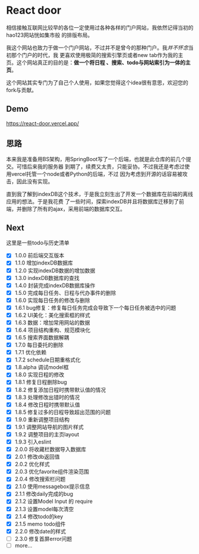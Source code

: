 # React door
相信接触互联网比较早的各位一定使用过各种各样的门户网站，我依然记得当初的hao123网站恍如集市般
的排版布局。

我这个网站也致力于做一个门户网站，不过并不是曾今的那种门户。我*并不怀念*当初那个门户的时代，我
更喜欢使用极简的搜索引擎页或者new tab作为我的主页。这个网站真正的目的是：**做一个将日程
、搜索、todo与网站索引为一体的主页**。

这个网站其实专门为了自己个人使用，如果您觉得这个idea很有意思，欢迎您的fork与贡献。

## Demo

https://react-door.vercel.app/

## 思路
本来我是准备用BS架构，用SpringBoot写了一个后端，也就是此仓库的前几个提交。可惜后来我的服务器
到期了，续费又太贵，只能妥协。不过我还是考虑过使用vercel托管一个node或者Python的后端，不过
因为考虑到开源的话容易被攻击，因此没有实现。

直到我了解到indexDB这个技术，于是我立刻生出了开发一个数据库在前端的离线应用的想法。于是我花费
了一些时间，探索indexDB并且将数据库迁移到了前端，并删除了所有的ajax，采用前端的数据库交互。

## Next
这里是一些todo与历史清单

- [x] 1.0.0 前后端交互版本
- [x] 1.1.0 增加indexDB数据库
- [x] 1.2.0 实现indexDB数据的增加数据
- [x] 1.3.0 indexDB数据库的查找
- [x] 1.4.0 封装完成indexDB数据库操作
- [x] 1.5.0 完成每日任务、日程与代办事件的删除
- [x] 1.6.0 实现每日任务的修改与删除
- [x] 1.6.1 bug修复：修复每日任务完成会导致下一个每日任务被选中的问题
- [x] 1.6.2 UI美化：美化搜索框的样式
- [x] 1.6.3 数据：增加常用网站的数据
- [x] 1.6.4 项目结构重构、规范模块化
- [x] 1.6.5 搜索界面数据解耦
- [x] 1.7.0 每日委托的删除
- [x] 1.7.1 优化依赖
- [x] 1.7.2 schedule日期重格式化
- [x] 1.8.alpha 调试model框
- [x] 1.8.0 实现日程的修改
- [x] 1.8.1 修复日程删除bug
- [x] 1.8.2 修复添加日程时携带默认值的情况
- [x] 1.8.3 处理修改出错时的情况
- [x] 1.8.4 修改日程时携带默认值
- [x] 1.8.5 修复过多的日程导致超出范围的问题
- [x] 1.9.0 重新调整项目结构
- [x] 1.9.1 调整网站导航的图片样式
- [x] 1.9.2 调整项目的主页layout
- [x] 1.9.3 引入eslint
- [x] 2.0.0 将收藏栏数据导入数据库
- [x] 2.0.1 修改db返回值
- [x] 2.0.2 优化样式
- [x] 2.0.3 优化favorite组件渲染范围
- [x] 2.0.4 修改搜索栏问题
- [x] 2.1.0 使用messagebox提示信息
- [x] 2.1.1 修改daily完成的bug
- [x] 2.1.2 设置Model Input 的 require
- [x] 2.1.3 设置model每次清空
- [x] 2.1.4 修改todo的key
- [x] 2.1.5 memo todo组件
- [x] 2.2.0 修改date的样式
- [ ] 2.3.0 修复首屏error问题
- [ ] more...
